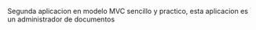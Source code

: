 Segunda aplicacion en modelo MVC sencillo y practico, esta aplicacion es un administrador de documentos
